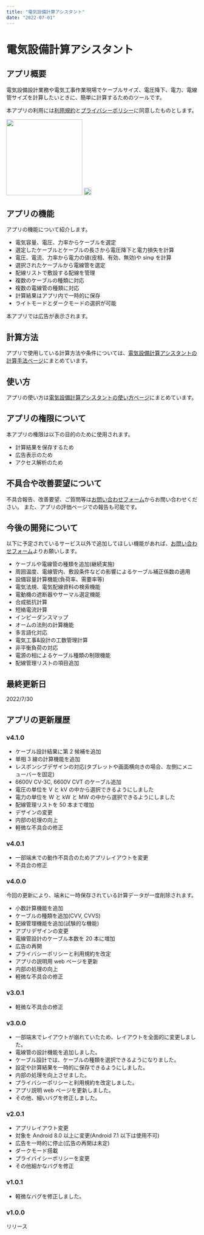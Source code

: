 ```yaml
---
title: "電気設備計算アシスタント"
date: "2022-07-01"
---
```


# 電気設備計算アシスタント

## アプリ概要

電気設備設計業務や電気工事作業現場でケーブルサイズ、電圧降下、電力、電線管サイズを計算したいときに、簡単に計算するためのツールです。

本アプリの利用には[利用規約](terms)と[プライバシーポリシー](privacypolicy)に同意したものとします。

<img src='/Screenshot_1656582729.png' width='200'>
<img src='/favicon.ico' width='20'>

## アプリの機能

アプリの機能について紹介します。

- 電気容量、電圧、力率からケーブルを選定
- 選定したケーブルとケーブルの長さから電圧降下と電力損失を計算
- 電圧、電流、力率から電力の値(皮相、有効、無効)や sinφ を計算
- 選択されたケーブルから電線管を選定
- 配線リストで敷設する配線を管理
- 複数のケーブルの種類に対応
- 複数の電線管の種類に対応
- 計算結果はアプリ内で一時的に保存
- ライトモードとダークモードの選択が可能

本アプリでは広告が表示されます。

## 計算方法

アプリで使用している計算方法や条件については、[電気設備計算アシスタントの計算手法ページ](method)にまとめています。

## 使い方

アプリの使い方は[電気設備計算アシスタントの使い方ページ](howtouse)にまとめています。

## アプリの権限について

本アプリの権限は以下の目的のために使用されます。

- 計算結果を保存するため
- 広告表示のため
- アクセス解析のため

## 不具合や改善要望について

不具合報告、改善要望、ご質問等は[お問い合わせフォーム](https://forms.gle/6G7RaQP7uG7ufKSP8)からお問い合わせください。
また、アプリの評価ページでの報告も可能です。

## 今後の開発について

以下に予定されているサービス以外で追加してほしい機能があれば、[お問い合わせフォーム](https://forms.gle/6G7RaQP7uG7ufKSP8)よりお願いします。

- ケーブルや電線管の種類を追加(継続実施)
- 周囲温度、電線管内、敷設条件などの影響によるケーブル補正係数の適用
- 設備容量計算機能(負荷率、需要率等)
- 電気法規、電気配線資料の検索機能
- 電動機の遮断器やサーマル選定機能
- 合成抵抗計算
- 短絡電流計算
- インピーダンスマップ
- オームの法則の計算機能
- 多言語化対応
- 電気工事&設計の工数管理計算
- 非平衡負荷の対応
- 電源の相によるケーブル種類の制限機能
- 配線管理リストの項目追加

## 最終更新日

2022/7/30

## アプリの更新履歴

### v4.1.0

- ケーブル設計結果に第 2 候補を追加
- 単相 3 線の計算機能を追加
- レスポンシブデザインの対応(タブレットや画面横向きの場合、左側にメニューバーを固定)
- 6600V CV-3C, 6600V CVT のケーブル追加
- 電圧の単位を V と kV の中から選択できるようにしました
- 電力の単位を W と kW と MW の中から選択できるようにしました
- 配線管理リストを 50 本まで増加
- デザインの変更
- 内部の処理の向上
- 軽微な不具合の修正

### v4.0.1

- 一部端末での動作不具合のためアプリレイアウトを変更
- 不具合の修正

### v4.0.0

今回の更新により、端末に一時保存されている計算データが一度削除されます。

- 小数計算機能を追加
- ケーブルの種類を追加(CVV, CVVS)
- 配線管理機能を追加(試験的な機能)
- アプリデザインの変更
- 電線管設計のケーブル本数を 20 本に増加
- 広告の再開
- プライバシーポリシーと利用規約を改定
- アプリの説明用 web ページを更新
- 内部の処理の向上
- 軽微な不具合の修正

### v3.0.1

- 軽微な不具合の修正

### v3.0.0

- 一部端末でレイアウトが崩れていたため、レイアウトを全面的に変更しました。
- 電線管の設計機能を追加しました。
- ケーブル設計では、ケーブルの種類を選択できるようになりました。
- 設定や計算結果を一時的に保存できるようにしました。
- 内部の処理を向上させました。
- プライバシーポリシーと利用規約を改定しました。
- アプリ説明 web ページを更新しました。
- その他、細いバグを修正しました。

### v2.0.1

- アプリレイアウト変更
- 対象を Android 8.0 以上に変更(Android 7.1 以下は使用不可)
- 広告を一時的に停止(広告の再開は未定)
- ダークモード搭載
- プライバイシーポリシーを変更
- その他細かなバグを修正

### v1.0.1

- 軽微なバグを修正しました。

### v1.0.0

リリース
